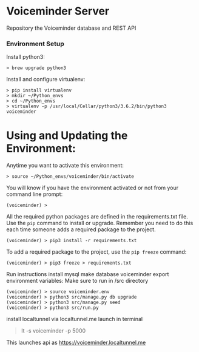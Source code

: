 # Voiceminder Server
Repository the Voiceminder database and REST API

### Environment Setup
Install python3:
```
> brew upgrade python3
```

Install and configure virtualenv:
```
> pip install virtualenv
> mkdir ~/Python_envs
> cd ~/Python_envs
> virtualenv -p /usr/local/Cellar/python3/3.6.2/bin/python3 voiceminder
```

# Using and Updating the Environment:
Anytime you want to activate this environment:
```
> source ~/Python_envs/voiceminder/bin/activate
```

You will know if you have the environment activated or not from your
command line prompt:
```
(voiceminder) >
```

All the required python packages are defined in the
requirements.txt file. Use the `pip` command to install or
upgrade. Remember you need to do this each time someone adds a required
package to the project.
```
(voiceminder) > pip3 install -r requirements.txt
```

To add a required package to the project, use the `pip freeze` command:
```
(voiceminder) > pip3 freeze > requirements.txt
```

Run instructions
install mysql
make database voiceminder
export environment variables:
Make sure to run in /src directory
```
(voiceminder) > source voiceminder.env
(voiceminder) > python3 src/manage.py db upgrade
(voiceminder) > python3 src/manage.py seed
(voiceminder) > python3 src/run.py
```

install localtunnel via localtunnel.me
launch in terminal
> lt -s voiceminder -p 5000

This launches api as https://voiceminder.localtunnel.me
